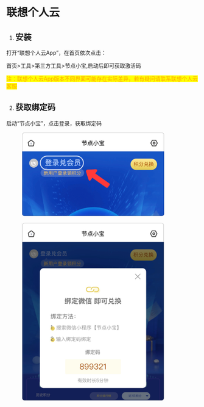 # 联想个人云

1. ## 安装

打开“联想个人云App”，在首页依次点击：

首页>工具>第三方工具>节点小宝,启动后即可获取激活码

<mark style="color:orange;">注：联想个人云App版本不同界面可能存在实际差异，若有疑问请联系联想个人云客服</mark>

2. ## 获取绑定码

启动“节点小宝”，点击登录，获取绑定码

<figure><img src="../../.gitbook/assets/image (60).png" alt="" width="375"><figcaption></figcaption></figure>

<figure><img src="../../.gitbook/assets/image (62).png" alt="" width="375"><figcaption></figcaption></figure>
